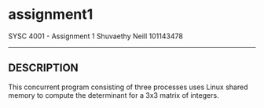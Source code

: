 # assignment1
SYSC 4001 - Assignment 1
Shuvaethy Neill 101143478

--------------------------------------------
DESCRIPTION
--------------------------------------------
This concurrent program consisting of three processes uses Linux shared memory to compute the determinant for a 3x3 matrix of integers.
